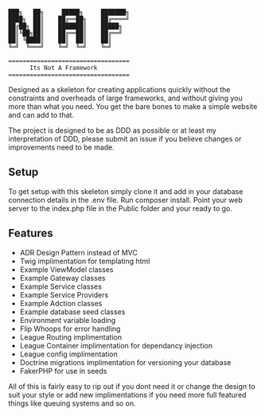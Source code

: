 ```
███╗   ██╗     █████╗     ███████╗
████╗  ██║    ██╔══██╗    ██╔════╝
██╔██╗ ██║    ███████║    █████╗  
██║╚██╗██║    ██╔══██║    ██╔══╝  
██║ ╚████║    ██║  ██║    ██║     
╚═╝  ╚═══╝    ╚═╝  ╚═╝    ╚═╝
                                  
==================================
      Its Not A Framework
==================================
```

Designed as a skeleton for creating applications quickly without the constraints and overheads of large frameworks, 
and without giving you more than what you need. You get the bare bones to make a simple website and can add to that.

The project is designed to be as DDD as possible or at least my interpretation of DDD, please submit an issue if you 
believe changes or improvements need to be made.

## Setup

To get setup with this skeleton simply clone it and add in your database connection details in the .env file. Run composer install.
Point your web server to the index.php file in the Public folder and your ready to go. 

## Features

- ADR Design Pattern instead of MVC
- Twig implimentation for templating html
- Example ViewModel classes
- Example Gateway classes
- Example Service classes
- Example Service Providers
- Example Adction classes
- Example database seed classes
- Environment variable loading
- Flip Whoops for error handling
- League Routing implimentation
- League Container implimentation for dependancy injection
- League config implimentation
- Doctrine migrations implimentation for versioning your database
- FakerPHP for use in seeds

All of this is fairly easy to rip out if you dont need it or change the design to suit your style
or add new implimentations if you need more full featured things like queuing systems and so on.
